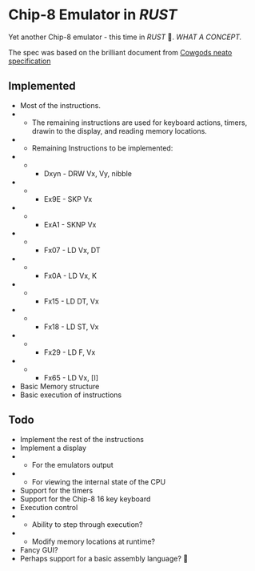 # Chip-8 Emulator in _RUST_
Yet another Chip-8 emulator - this time in _RUST_ 🦀.
_WHAT A CONCEPT._

The spec was based on the brilliant document from [Cowgods neato specification](http://devernay.free.fr/hacks/chip8/C8TECH10.HTM#2.1)

## Implemented
- Most of the instructions.
- - The remaining instructions are used for keyboard actions, timers, drawin to the display, and reading memory locations.
- - Remaining Instructions to be implemented:
- - - Dxyn - DRW Vx, Vy, nibble
- - - Ex9E - SKP Vx
- - - ExA1 - SKNP Vx
- - - Fx07 - LD Vx, DT
- - - Fx0A - LD Vx, K
- - - Fx15 - LD DT, Vx
- - - Fx18 - LD ST, Vx
- - - Fx29 - LD F, Vx
- - - Fx65 - LD Vx, [I]
- Basic Memory structure
- Basic execution of instructions

## Todo
- Implement the rest of the instructions
- Implement a display
- - For the emulators output
- - For viewing the internal state of the CPU
- Support for the timers
- Support for the Chip-8 16 key keyboard
- Execution control
- - Ability to step through execution? 
- - Modify memory locations at runtime? 
- Fancy GUI?
- Perhaps support for a basic assembly language? 👀
